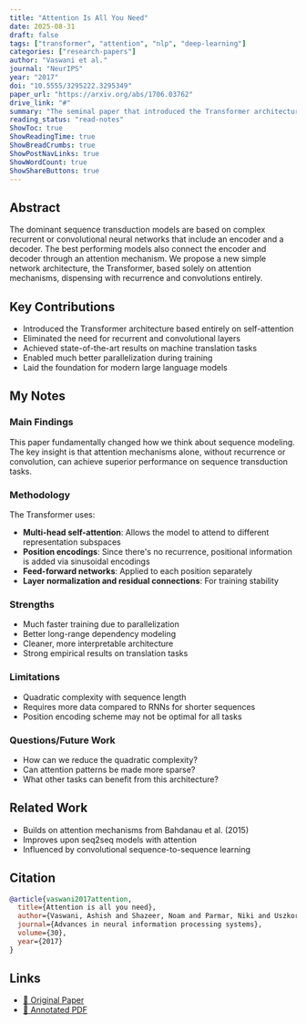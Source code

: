 ```yaml
---
title: "Attention Is All You Need"
date: 2025-08-31
draft: false
tags: ["transformer", "attention", "nlp", "deep-learning"]
categories: ["research-papers"]
author: "Vaswani et al."
journal: "NeurIPS"
year: "2017"
doi: "10.5555/3295222.3295349"
paper_url: "https://arxiv.org/abs/1706.03762"
drive_link: "#"
summary: "The seminal paper that introduced the Transformer architecture, revolutionizing natural language processing by relying entirely on attention mechanisms."
reading_status: "read-notes"
ShowToc: true
ShowReadingTime: true
ShowBreadCrumbs: true
ShowPostNavLinks: true
ShowWordCount: true
ShowShareButtons: true
---
```


## Abstract

The dominant sequence transduction models are based on complex recurrent or convolutional neural networks that include an encoder and a decoder. The best performing models also connect the encoder and decoder through an attention mechanism. We propose a new simple network architecture, the Transformer, based solely on attention mechanisms, dispensing with recurrence and convolutions entirely.

## Key Contributions

- Introduced the Transformer architecture based entirely on self-attention
- Eliminated the need for recurrent and convolutional layers
- Achieved state-of-the-art results on machine translation tasks
- Enabled much better parallelization during training
- Laid the foundation for modern large language models

## My Notes

### Main Findings

This paper fundamentally changed how we think about sequence modeling. The key insight is that attention mechanisms alone, without recurrence or convolution, can achieve superior performance on sequence transduction tasks.

### Methodology

The Transformer uses:
- **Multi-head self-attention**: Allows the model to attend to different representation subspaces
- **Position encodings**: Since there's no recurrence, positional information is added via sinusoidal encodings
- **Feed-forward networks**: Applied to each position separately
- **Layer normalization and residual connections**: For training stability

### Strengths

- Much faster training due to parallelization
- Better long-range dependency modeling
- Cleaner, more interpretable architecture
- Strong empirical results on translation tasks

### Limitations

- Quadratic complexity with sequence length
- Requires more data compared to RNNs for shorter sequences
- Position encoding scheme may not be optimal for all tasks

### Questions/Future Work

- How can we reduce the quadratic complexity?
- Can attention patterns be made more sparse?
- What other tasks can benefit from this architecture?

## Related Work

- Builds on attention mechanisms from Bahdanau et al. (2015)
- Improves upon seq2seq models with attention
- Influenced by convolutional sequence-to-sequence learning

## Citation

```bibtex
@article{vaswani2017attention,
  title={Attention is all you need},
  author={Vaswani, Ashish and Shazeer, Noam and Parmar, Niki and Uszkoreit, Jakob and Jones, Llion and Gomez, Aidan N and Kaiser, {\L}ukasz and Polosukhin, Illia},
  journal={Advances in neural information processing systems},
  volume={30},
  year={2017}
}
```

## Links

- [📄 Original Paper](https://arxiv.org/abs/1706.03762)
- [📝 Annotated PDF](#) <!-- Replace with your Google Drive link -->